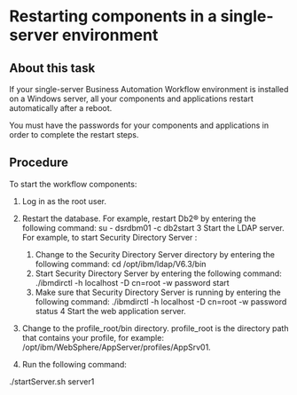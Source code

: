 # Restarting components in a single-server environment

## About this task

If your single-server Business Automation Workflow environment is
installed on a Windows server, all your components and
applications restart automatically after a reboot.

You must have the passwords for your components and applications in order to
complete the restart steps.

## Procedure

To start the workflow components:

1. Log in as the root user.
2. Restart the database.
For example, restart Db2® by entering the
following command: su - dsrdbm01 -c db2start
3 Start the LDAP server. For example, to start Security Directory Server :
    1. Change to the Security Directory Server directory by entering the following
command: cd /opt/ibm/ldap/V6.3/bin
    2. Start Security Directory Server by entering the following command:
./ibmdirctl -h localhost -D cn=root -w password start
    3. Make sure that Security Directory Server is running by entering the
following command: ./ibmdirctl -h localhost -D cn=root -w password
status
4 Start the web application server.

1. Change to the profile\_root/bin directory. profile\_root is
the directory path that contains your profile, for example: /opt/ibm/WebSphere/AppServer/profiles/AppSrv01.
2. Run the following command:

./startServer.sh server1